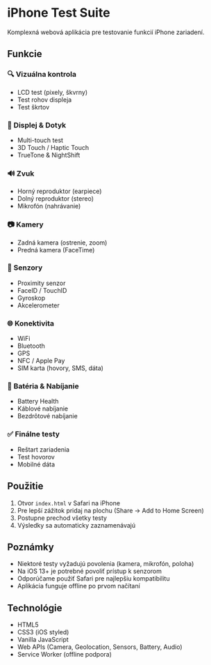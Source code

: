 # iPhone Test Suite

Komplexná webová aplikácia pre testovanie funkcií iPhone zariadení.

## Funkcie

### 🔍 Vizuálna kontrola

- LCD test (pixely, škvrny)
- Test rohov displeja
- Test škrtov

### 📱 Displej & Dotyk

- Multi-touch test
- 3D Touch / Haptic Touch
- TrueTone & NightShift

### 🔊 Zvuk

- Horný reproduktor (earpiece)
- Dolný reproduktor (stereo)
- Mikrofón (nahrávanie)

### 📷 Kamery

- Zadná kamera (ostrenie, zoom)
- Predná kamera (FaceTime)

### 🎯 Senzory

- Proximity senzor
- FaceID / TouchID
- Gyroskop
- Akcelerometer

### 🌐 Konektivita

- WiFi
- Bluetooth
- GPS
- NFC / Apple Pay
- SIM karta (hovory, SMS, dáta)

### 🔋 Batéria & Nabíjanie

- Battery Health
- Káblové nabíjanie
- Bezdrôtové nabíjanie

### ✅ Finálne testy

- Reštart zariadenia
- Test hovorov
- Mobilné dáta

## Použitie

1. Otvor `index.html` v Safari na iPhone
2. Pre lepší zážitok pridaj na plochu (Share → Add to Home Screen)
3. Postupne prechod všetky testy
4. Výsledky sa automaticky zaznamenávajú

## Poznámky

- Niektoré testy vyžadujú povolenia (kamera, mikrofón, poloha)
- Na iOS 13+ je potrebné povoliť prístup k senzorom
- Odporúčame použiť Safari pre najlepšiu kompatibilitu
- Aplikácia funguje offline po prvom načítaní

## Technológie

- HTML5
- CSS3 (iOS styled)
- Vanilla JavaScript
- Web APIs (Camera, Geolocation, Sensors, Battery, Audio)
- Service Worker (offline podpora)
